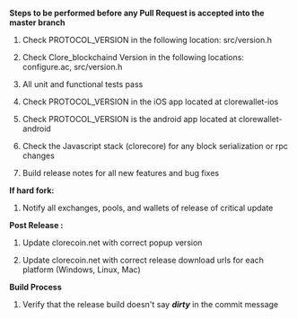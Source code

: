 **Steps to be performed before any Pull Request is accepted into the master branch**

  1. Check PROTOCOL_VERSION in the following location: src/version.h

  2. Check Clore_blockchaind Version in the following locations: configure.ac, src/version.h

  3. All unit and functional tests pass

  4. Check PROTOCOL_VERSION in the iOS app located at clorewallet-ios

  5. Check PROTOCOL_VERSION is the android app located at clorewallet-android

  6. Check the Javascript stack (clorecore) for any block serialization or rpc changes
  
  7. Build release notes for all new features and bug fixes

**If hard fork:**

  1. Notify all exchanges, pools, and wallets of release of critical update

**Post Release :**

  1. Update clorecoin.net with correct popup version
  
  2. Update clorecoin.net with correct release download urls for each platform (Windows, Linux, Mac)

**Build Process**

  1. Verify that the release build doesn't say ***dirty*** in the commit message

